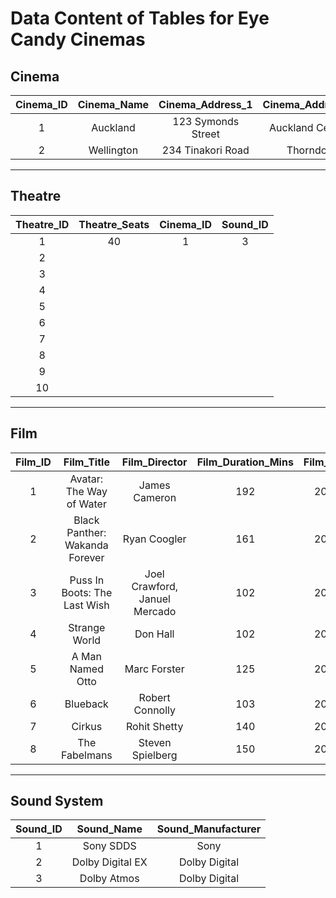 # Data Content of Tables for Eye Candy Cinemas

## Cinema

|Cinema_ID|Cinema_Name|Cinema_Address_1|Cinema_Address_2|Cinema_City|Cinema_Email|Cinema_Phone|Cinema_Theatres|
|:---:|:---:|:---:|:---:|:---:|:---:|:---:|:---:|
|1|Auckland|123 Symonds Street|Auckland Central|Auckland|auckland@ECC.co.nz|093025477|6|
|2|Wellington|234 Tinakori Road|Thorndon|Wellington|wellington@ECC.co.nz|092374482|4|

---

## Theatre
|Theatre_ID|Theatre_Seats|Cinema_ID|Sound_ID|
|:---:|:---:|:---:|:---:|
|1|40|1|3|
|2
|3
|4
|5
|6
|7
|8
|9
|10

---

## Film

|Film_ID|Film_Title|Film_Director|Film_Duration_Mins|Film_Year|Film_Classification|Film_IMDB|
|:---:|:---:|:---:|:---:|:---:|:---:|:---:|
|1|Avatar: The Way of Water|James Cameron|192|2022|M|https://www.imdb.com/title/tt1630029/|
|2|Black Panther: Wakanda Forever|Ryan Coogler|161|2022|M|https://www.imdb.com/title/tt9114286/|
|3|Puss In Boots: The Last Wish|Joel Crawford, Januel Mercado|102|2022|PG|https://www.imdb.com/title/tt3915174/|
|4|Strange World|Don Hall|102|2022|PG|https://www.imdb.com/title/tt10298840/|
|5|A Man Named Otto|Marc Forster|125|2022|M|https://www.imdb.com/title/tt7405458/|
|6|Blueback|Robert Connolly|103|2022|PG|https://www.imdb.com/title/tt14201576/|
|7|Cirkus|Rohit Shetty|140|2022|PG|https://www.imdb.com/title/tt11112808/|
|8|The Fabelmans|Steven Spielberg|150|2023|M|https://www.imdb.com/title/tt14208870/|

---

## Sound System
|Sound_ID|Sound_Name|Sound_Manufacturer|
|:---:|:---:|:---:|
|1|Sony SDDS|Sony|
|2|Dolby Digital EX|Dolby Digital|
|3|Dolby Atmos|Dolby Digital|
